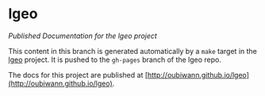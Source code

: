 # lgeo

*Published Documentation for the lgeo project*

This content in this branch is generated automatically by a ``make`` target in
the [lgeo](http://github.com/oubiwann/lgeo) project. It is pushed to the
``gh-pages`` branch of the lgeo repo.

The docs for this project are published at
[http://oubiwann.github.io/lgeo](http://oubiwann.github.io/lgeo).
